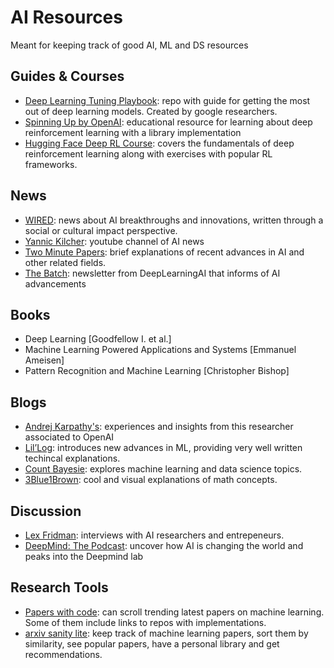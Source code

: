 # AI Resources

Meant for keeping track of good AI, ML and DS resources

## Guides & Courses

- [Deep Learning Tuning Playbook](https://github.com/google-research/tuning_playbook#choosing-the-optimizer): repo with guide for getting the most out of deep learning models. Created by google researchers.
- [Spinning Up by OpenAI](https://spinningup.openai.com/en/latest/user/introduction.html): educational resource for learning about deep reinforcement learning with a library implementation
- [Hugging Face Deep RL Course](https://huggingface.co/learn/deep-rl-course/unit0/introduction): covers the fundamentals of deep reinforcement learning along with exercises with popular RL frameworks.

## News

- [WIRED](https://www.wired.com/tag/artificial-intelligence/): news about AI breakthroughs and innovations, written through a social or cultural impact perspective.
- [Yannic Kilcher](https://www.youtube.com/c/YannicKilcher):  youtube channel of AI news
- [Two Minute Papers](https://www.youtube.com/c/K%C3%A1rolyZsolnai): brief explanations of recent advances in AI and other related fields.
- [The Batch](https://www.deeplearning.ai/the-batch/): newsletter from DeepLearningAI that informs of AI advancements

## Books
- Deep Learning [Goodfellow I. et al.]
- Machine Learning Powered Applications and Systems [Emmanuel Ameisen]
- Pattern Recognition and Machine Learning [Christopher Bishop]

## Blogs
- [Andrej Karpathy's](https://karpathy.github.io/): experiences and insights from this researcher associated to OpenAI
- [Lil’Log](https://lilianweng.github.io/): introduces new advances in ML, providing very well written techincal explanations.
- [Count Bayesie](https://www.countbayesie.com/): explores machine learning and data science topics.
- [3Blue1Brown](https://www.youtube.com/@3blue1brown): cool and visual explanations of math concepts.

## Discussion

- [Lex Fridman](https://lexfridman.com/): interviews with AI researchers and entrepeneurs.
- [DeepMind: The Podcast](https://deepmind.google/discover/the-podcast/): uncover how AI is changing the world and peaks into the Deepmind lab

## Research Tools

- [Papers with code](https://paperswithcode.com/): can scroll trending latest papers on machine learning. Some of them include links to repos with implementations.
- [arxiv sanity lite](https://arxiv-sanity-lite.com/): keep track of machine learning papers, sort them by similarity, see popular papers, have a personal library and get recommendations.

